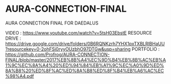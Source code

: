 # AURA-CONNECTION-FINAL
AURA CONNECTION FINAL FOR DAEDALUS

VIDEO : https://www.youtube.com/watch?v=5tsH03EbstE
RESOURCE DRIVE : https://drive.google.com/drive/folders/0B6RQNKzrh7YHX1pxTXBLRlBHaUU?resourcekey=0-2ohFSi0ryyOUzbhO97DTGw&usp=sharing
PORTFOLIO : https://github.com/Profrog/AURA-CONNECTION-FINAL/blob/master/2017%EB%8B%A4%EC%9D%B4%EB%8B%AC%EB%A1%9C%EC%8A%A4%20%ED%94%84%EB%A1%9C%EC%A0%9D%ED%8A%B8%20%ED%8F%AC%ED%8A%B8%ED%8F%B4%EB%A6%AC%EC%98%A4.pdf  
